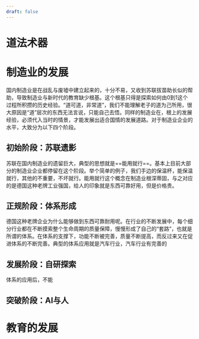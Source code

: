 ```yaml
---
draft: false
---
```

# 道法术器
# 制造业的发展
国内制造业是在战乱与废墟中建立起来的，十分不易，又收到苏联拔苗助长似的帮助，导致制造业与新时代的教育缺少根基。这个根基只得是探索如何由0到1这个过程所积攒的历史经验。“道可道，非常道”，我们不能理解老子的道为己所用，很大原因是“道”层次的东西无法言说，只能自己去悟。同样的制造业在，根上的发展经验，必须代入当时的情景，才能发展出适合国情的发展道路。对于制造业企业的水平，大致分为以下四个阶段。
## 初始阶段：苏联遗影
苏联在国内制造业的遗留巨大，典型的思想就是==能用就行==。基本上目前大部分的制造业企业都停留在这个阶段。举个简单的例子，我们手边的保温杯，能保温就行，其他的不重要，不坏就行。能用就行这个概念在制造业根深蒂固，与之对应的是德国这种老牌工业强国，给人的印象就是东西可靠好用，但是价格贵。
## 正规阶段：体系形成

德国这种老牌企业为什么能够做到东西可靠耐用呢。在行业的不断发展中，每个细分行业都在不断摸索整个生命周期的质量保障，慢慢形成了自己的“套路”，也就是所谓的体系。在体系的支撑下，功能不断被完善，质量不断提高，而反过来又在促进体系的不断完善。典型的体系应用就是汽车行业，汽车行业有完善的
## 发展阶段：自研探索

体系的应用后，不能
## 突破阶段：AI与人
# 教育的发展